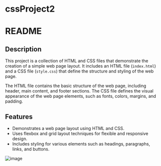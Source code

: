 # cssProject2
# README

## Description

This project is a collection of HTML and CSS files that demonstrate the creation of a simple web page layout. It includes an HTML file (`index.html`) and a CSS file (`style.css`) that define the structure and styling of the web page.

The HTML file contains the basic structure of the web page, including header, main content, and footer sections. The CSS file defines the visual appearance of the web page elements, such as fonts, colors, margins, and padding.

## Features

- Demonstrates a web page layout using HTML and CSS.
- Uses flexbox and grid layout techniques for flexible and responsive design.
- Includes styling for various elements such as headings, paragraphs, links, and buttons.

![image](https://github.com/MrSahalImran/cssProject2/assets/160908949/87b81c0a-2441-4991-8281-072f3cc69600)



